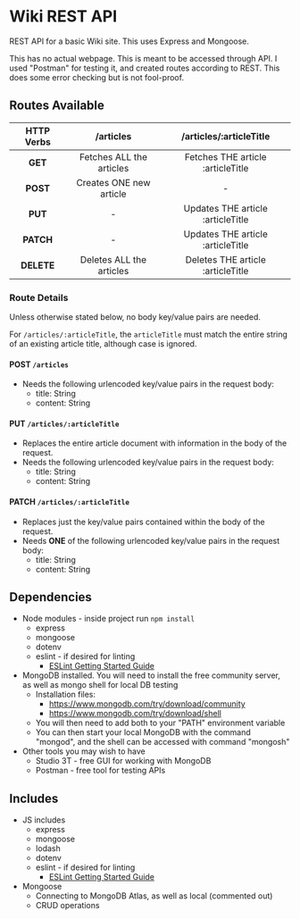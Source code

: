 # Wiki REST API

REST API for a basic Wiki site. This uses Express and Mongoose.

This has no actual webpage. This is meant to be accessed through API. I used "Postman" for testing it, and created routes according to REST. This does some error checking but is not fool-proof.

## Routes Available

| HTTP Verbs | /articles                | /articles/:articleTitle           |
|:----------:|:------------------------:|:---------------------------------:|
| **GET**    | Fetches ALL the articles | Fetches THE article :articleTitle |
| **POST**   | Creates ONE new article  | -                                 |
| **PUT**    | -                        | Updates THE article :articleTitle |
| **PATCH**  | -                        | Updates THE article :articleTitle |
| **DELETE** | Deletes ALL the articles | Deletes THE article :articleTitle |

### Route Details
Unless otherwise stated below, no body key/value pairs are needed.

For `/articles/:articleTitle`, the `articleTitle` must match the entire string of an existing article title, although case is ignored.

#### POST `/articles`
-   Needs the following urlencoded key/value pairs in the request body:
    -   title: String
    -   content: String

#### PUT `/articles/:articleTitle`
-   Replaces the entire article document with information in the body of the request.
-   Needs the following urlencoded key/value pairs in the request body:
    -   title: String
    -   content: String

#### PATCH `/articles/:articleTitle`
-   Replaces just the key/value pairs contained within the body of the request. 
-   Needs **ONE** of the following urlencoded key/value pairs in the request body:
    -   title: String
    -   content: String

## Dependencies

-   Node modules - inside project run `npm install`
    -   express
    -   mongoose
    -   dotenv
    -   eslint - if desired for linting
        -   [ESLint Getting Started Guide](https://eslint.org/docs/latest/user-guide/getting-started)
-   MongoDB installed. You will need to install the free community server, as well as mongo shell for local DB testing
    -   Installation files:
        -   https://www.mongodb.com/try/download/community
        -   https://www.mongodb.com/try/download/shell
    -   You will then need to add both to your "PATH" environment variable
    -   You can then start your local MongoDB with the command "mongod", and the shell can be accessed with command "mongosh"
-   Other tools you may wish to have
    -   Studio 3T - free GUI for working with MongoDB
    -   Postman - free tool for testing APIs

## Includes

-   JS includes
    -   express
    -   mongoose
    -   lodash
    -   dotenv
    -   eslint - if desired for linting
        -   [ESLint Getting Started Guide](https://eslint.org/docs/latest/user-guide/getting-started)
-   Mongoose
    -   Connecting to MongoDB Atlas, as well as local (commented out)
    -   CRUD operations
